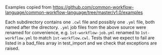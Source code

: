 Examples copied from https://github.com/common-workflow-language/common-workflow-language/tree/master/v1.0/examples

Each subdirectory contains one `.cwl` file and possibly one `.yml` file, both named after the directory. `.yml` job files from the above source were renamed for convenience, e.g. `1st-workflow-job.yml` renamed to `1st-workflow.yml` to match `1st-workflow.cwl`. Tests that we expect to fail are listed in a bad_files array in test_import and we check that exceptions are raised.


